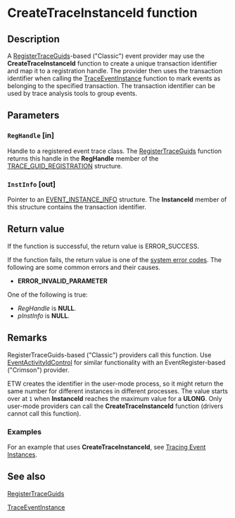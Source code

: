 # CreateTraceInstanceId function

## Description

A
[RegisterTraceGuids](https://learn.microsoft.com/windows/win32/api/evntrace/nf-evntrace-registertraceguidsa)-based
("Classic") event provider may use the **CreateTraceInstanceId** function to
create a unique transaction identifier and map it to a registration handle. The
provider then uses the transaction identifier when calling the
[TraceEventInstance](https://learn.microsoft.com/windows/desktop/ETW/traceeventinstance) function to mark
events as belonging to the specified transaction. The transaction identifier can
be used by trace analysis tools to group events.

## Parameters

### `RegHandle` [in]

Handle to a registered event trace class. The
[RegisterTraceGuids](https://learn.microsoft.com/windows/win32/api/evntrace/nf-evntrace-registertraceguidsa)
function returns this handle in the **RegHandle** member of the
[TRACE_GUID_REGISTRATION](https://learn.microsoft.com/windows/desktop/ETW/trace-guid-registration)
structure.

### `InstInfo` [out]

Pointer to an [EVENT_INSTANCE_INFO](https://learn.microsoft.com/windows/desktop/ETW/event-instance-info)
structure. The **InstanceId** member of this structure contains the transaction
identifier.

## Return value

If the function is successful, the return value is ERROR_SUCCESS.

If the function fails, the return value is one of the
[system error codes](https://learn.microsoft.com/windows/win32/debug/system-error-codes). The following are
some common errors and their causes.

- **ERROR_INVALID_PARAMETER**

 One of the following is true:

  - _RegHandle_ is **NULL**.
  - _pInstInfo_ is **NULL**.

## Remarks

RegisterTraceGuids-based ("Classic") providers call this function. Use
[EventActivityIdControl](https://learn.microsoft.com/windows/win32/api/evntprov/nf-evntprov-eventactivityidcontrol)
for similar functionality with an EventRegister-based ("Crimson") provider.

ETW creates the identifier in the user-mode process, so it might return the same
number for different instances in different processes. The value starts over at
`1` when **InstanceId** reaches the maximum value for a **ULONG**. Only
user-mode providers can call the **CreateTraceInstanceId** function (drivers
cannot call this function).

### Examples

For an example that uses **CreateTraceInstanceId**, see
[Tracing Event Instances](https://learn.microsoft.com/windows/desktop/ETW/tracing-event-instances).

## See also

[RegisterTraceGuids](https://learn.microsoft.com/windows/win32/api/evntrace/nf-evntrace-registertraceguidsa)

[TraceEventInstance](https://learn.microsoft.com/windows/desktop/ETW/traceeventinstance)